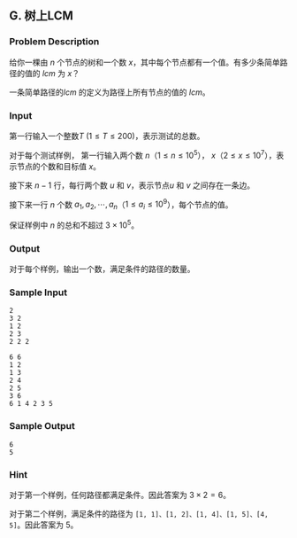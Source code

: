 ## G. 树上LCM

### Problem Description

给你一棵由 $n$ 个节点的树和一个数 $x$，其中每个节点都有一个值。有多少条简单路径的值的 $lcm$ 为 $x$？

一条简单路径的$lcm$ 的定义为路径上所有节点的值的 $lcm$。

### Input

第一行输入一个整数$T$ ($1 \le T \le 200$)，表示测试的总数。

对于每个测试样例， 第一行输入两个数 $n$（$1 \leq n \leq 10^5$）， $x$（$2 \leq x \leq 10^7$），表示节点的个数和目标值 $x$。

接下来 $n - 1$ 行，每行两个数 $u$ 和 $v$，表示节点$u$ 和 $v$ 之间存在一条边。

接下来一行 $n$ 个数 $a_1, a_2, \cdots, a_n$（$1 \leq a_i \leq 10^9$），每个节点的值。

保证样例中 $n$ 的总和不超过 $3 \times 10^5$。

### Output

对于每个样例，输出一个数，满足条件的路径的数量。

### Sample Input

```plain
2
3 2
1 2
2 3
2 2 2

6 6
1 2
1 3
2 4
2 5
3 6
6 1 4 2 3 5
```

### Sample Output

```plain
6
5
```

### Hint

对于第一个样例，任何路径都满足条件。因此答案为 $3 \times 2 = 6$。

对于第二个样例，满足条件的路径为
`[1, 1]、[1, 2]、[1, 4]、[1, 5]、[4, 5]`。因此答案为 $5$。
